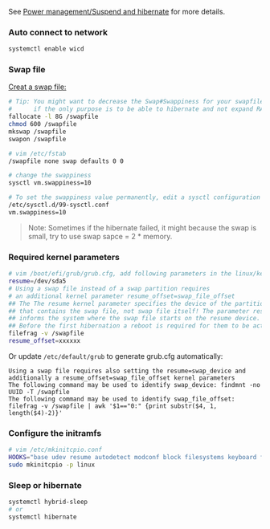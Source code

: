 See [Power management/Suspend and hibernate](https://wiki.archlinux.org/index.php/Power_management/Suspend_and_hibernate#High_level_interfaces) for more details.

### Auto connect to network
```bash
systemctl enable wicd
```

### Swap file

[Creat a swap file:](https://wiki.archlinux.org/index.php/Swap#Swap_file)

```bash
# Tip: You might want to decrease the Swap#Swappiness for your swapfile
#      if the only purpose is to be able to hibernate and not expand RAM.
fallocate -l 8G /swapfile
chmod 600 /swapfile
mkswap /swapfile
swapon /swapfile

# vim /etc/fstab
/swapfile none swap defaults 0 0

# change the swappiness
sysctl vm.swappiness=10

# To set the swappiness value permanently, edit a sysctl configuration file
/etc/sysctl.d/99-sysctl.conf
vm.swappiness=10
```

>Note: Sometimes if the hibernate failed, it might because the swap is small, try to use swap sapce = 2 * memory.

### Required kernel parameters
```bash
# vim /boot/efi/grub/grub.cfg, add following parameters in the linux/kernel line
resume=/dev/sda5
# Using a swap file instead of a swap partition requires 
# an additional kernel parameter resume_offset=swap_file_offset
## The The resume kernel parameter specifies the device of the partition 
## that contains the swap file, not swap file itself! The parameter resume_offset
## informs the system where the swap file starts on the resume device.
## Before the first hibernation a reboot is required for them to be active.
filefrag -v /swapfile
resume_offset=xxxxxx
```
Or update `/etc/default/grub` to generate grub.cfg automatically:
```
Using a swap file requires also setting the resume=swap_device and additionally a resume_offset=swap_file_offset kernel parameters
The following command may be used to identify swap_device: findmnt -no UUID -T /swapfile
The following command may be used to identify swap_file_offset: filefrag -v /swapfile | awk '$1=="0:" {print substr($4, 1, length($4)-2)}'
```

### Configure the initramfs
```bash
# vim /etc/mkinitcpio.conf
HOOKS="base udev resume autodetect modconf block filesystems keyboard fsck"
sudo mkinitcpio -p linux
```

### Sleep or hibernate
```bash
systemctl hybrid-sleep
# or
systemctl hibernate
```
